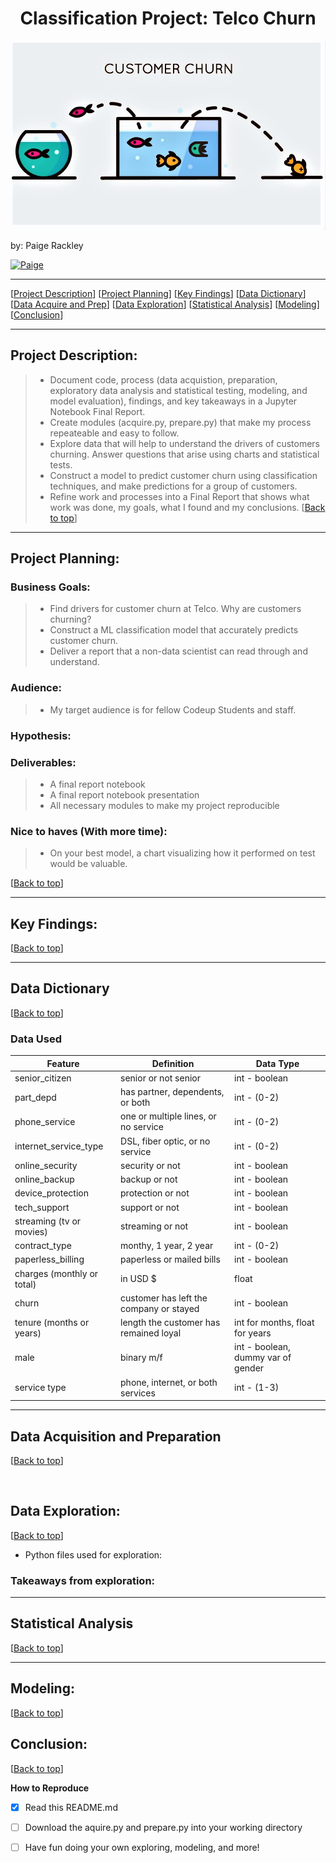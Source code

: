 # <center><a name="top"></a>Classification Project: Telco Churn 
![](images/telco.jpeg)

by: Paige Rackley </center>

<p>
  <a href="https://github.com/paigerackley" target="_blank">
    <img alt="Paige" src="https://img.shields.io/github/followers/paigerackley?label=Follow_Paige&style=social" />
  </a>

 * * *  
[[Project Description](#project_description)]
[[Project Planning](#planning)]
[[Key Findings](#findings)]
[[Data Dictionary](#dictionary)]
[[Data Acquire and Prep](#wrangle)]
[[Data Exploration](#explore)]
[[Statistical Analysis](#stats)]
[[Modeling](#model)]
[[Conclusion](#conclusion)]
___



## <a name="project_description"></a>Project Description:
  > - Document code, process (data acquistion, preparation, exploratory data analysis and statistical testing, modeling, and model evaluation), findings, and key takeaways in a Jupyter Notebook Final Report.
  > - Create modules (acquire.py, prepare.py) that make my process repeateable and easy to follow.
  > - Explore data that will help to understand the drivers of customers churning. Answer questions that arise using charts and statistical tests.
  > - Construct a model to predict customer churn using classification techniques, and make predictions for a group of customers.
  > - Refine work and processes into a Final Report that shows what work was done, my goals, what I found and my conclusions.
[[Back to top](#top)]

***
## <a name="planning"></a>Project Planning:
  
  
 ### Business Goals: 
 > - Find drivers for customer churn at Telco. Why are customers churning?
 > - Construct a ML classification model that accurately predicts customer churn.
 > - Deliver a report that a non-data scientist can read through and understand.

 ### Audience:
> - My target audience is for fellow Codeup Students and staff. 
        
  
### Hypothesis:






### Deliverables:
> - A final report notebook
> - A final report notebook presentation
> - All necessary modules to make my project reproducible


### Nice to haves (With more time):
> - On your best model, a chart visualizing how it performed on test would be valuable.



[[Back to top](#top)]

***

## <a name="findings"></a>Key Findings:
[[Back to top](#top)]




***

## <a name="dictionary"></a>Data Dictionary  
[[Back to top](#top)]

### Data Used
  
| Feature                   | Definition                            | Data Type                          |
|---------------------------|---------------------------------------|------------------------------------|
|senior_citizen             |senior or not senior                   |int - boolean                       |
|part_depd                  |has partner, dependents, or both       |int - (0-2)                         |
|phone_service              |one or multiple lines, or no service   |int - (0-2)                         |
|internet_service_type      |DSL, fiber optic, or no service        |int - (0-2)                         |
|online_security            |security or not                        |int - boolean                       |
|online_backup              |backup or not                          |int - boolean                       |
|device_protection          |protection or not                      |int - boolean                       |
|tech_support               |support or not                         |int - boolean                       |
|streaming (tv or movies)   |streaming or not                       |int - boolean                       |
|contract_type              |monthy, 1 year, 2 year                 |int - (0-2)                         |
|paperless_billing          |paperless or mailed bills              |int - boolean                       |
|charges (monthly or total) |in USD $                               |float                               |
|churn                      |customer has left the company or stayed|int - boolean                       |
|tenure (months or years)   |length the customer has remained loyal |int for months, float for years     |
|male                       |binary m/f                             |int - boolean, dummy var of gender  |
|service type               |phone, internet, or both services      |int - (1-3)                         |


***

## <a name="wrangle"></a>Data Acquisition and Preparation
[[Back to top](#top)]

![]()



  
## <a name="explore"></a>Data Exploration:
[[Back to top](#top)]
- Python files used for exploration:



### Takeaways from exploration:


***

## <a name="stats"></a>Statistical Analysis
[[Back to top](#top)]


***

## <a name="model"></a>Modeling:
[[Back to top](#top)]



## <a name="conclusion"></a>Conclusion:
[[Back to top](#top)]
  
  
  **How to Reproduce**
- [x] Read this README.md
- [ ] Download the aquire.py and prepare.py into your working directory
- [ ] Have fun doing your own exploring, modeling, and more! 

